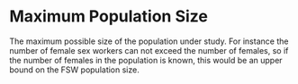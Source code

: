 # Maximum Population Size

The maximum possible size of the population under study. For instance the number of female sex workers can not exceed the number of females, so if the number of females in the population is known, this would be an upper bound on the FSW population size.

